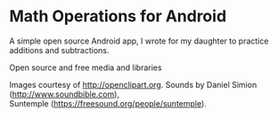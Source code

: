 # Math Operations for Android

A simple open source Android app, I wrote for my daughter to practice additions 
and subtractions. 


Open source and free media and libraries

Images courtesy of http://openclipart.org. 
Sounds by Daniel Simion (http://www.soundbible.com),  
Suntemple (https://freesound.org/people/suntemple).
